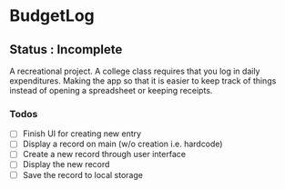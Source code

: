 # BudgetLog

## Status : Incomplete

A recreational project. A college class requires that you log in daily expenditures. Making the app so that it is easier to keep track of things instead of opening a spreadsheet or keeping receipts.

### Todos
- [ ] Finish UI for creating new entry
- [ ] Display a record on main (w/o creation i.e. hardcode)
- [ ] Create a new record through user interface
- [ ] Display the new record
- [ ] Save the record to local storage
